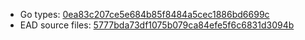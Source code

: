 * Go types: [0ea83c207ce5e684b85f8484a5cec1886bd6699c](https://github.com/NYULibraries/dlts-finding-aids-ead-go-packages/commit/0ea83c207ce5e684b85f8484a5cec1886bd6699c)
* EAD source files: [5777bda73df1075b079ca84efe5f6c6831d3094b](https://github.com/NYULibraries/dlts-finding-aids-ead-sample-set-1/commit/5777bda73df1075b079ca84efe5f6c6831d3094b)
